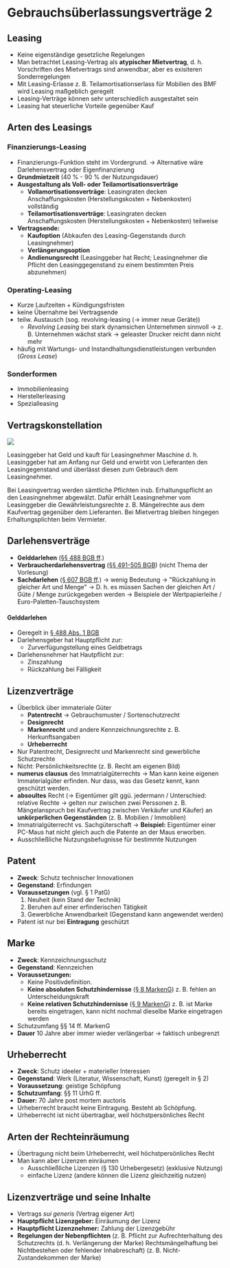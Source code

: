 # Gebrauchsüberlassungsverträge 2

## Leasing

* Keine eigenständige gesetzliche Regelungen
* Man betrachtet Leasing-Vertrag als **atypischer Mietvertrag**, d. h. Vorschriften des Mietvertrags sind anwendbar, aber es exisiteren Sonderregelungen
* Mit Leasing-Erlasse z. B. Teilamortisationserlass für Mobilien des BMF wird Leasing maßgeblich geregelt
* Leasing-Verträge können sehr unterschiedlich ausgestaltet sein
* Leasing hat steuerliche Vorteile gegenüber Kauf

## Arten des Leasings

### Finanzierungs-Leasing

* Finanzierungs-Funktion steht im Vordergrund. → Alternative wäre Darlehensvertrag oder Eigenfinanzierung
* **Grundmietzeit** \(40 % - 90 % der Nutzungsdauer\)
* **Ausgestaltung als Voll- oder Teilamortisationsverträge** 
  * **Vollamortisationsverträge**: Leasingraten decken Anschaffungskosten \(Herstellungskosten + Nebenkosten\) vollständig
  * **Teilamortisationsverträge**: Leasingraten decken Anschaffungskosten \(Herstellungskosten + Nebenkosten\) teilweise
* **Vertragsende:** 
  * **Kaufoption** \(Abkaufen des Leasing-Gegenstands durch Leasingnehmer\)
  * **Verlängerungsoption**
  * **Andienungsrecht** \(Leasinggeber hat Recht; Leasingnehmer die Pflicht den Leasinggegenstand zu einem bestimmten Preis abzunehmen\)

### Operating-Leasing

* Kurze Laufzeiten + Kündigungsfristen
* keine Übernahme bei Vertragsende
* teilw. Austausch \(sog. revolving-leasing \(→ immer neue Geräte\)\)
  * _Revolving Leasing_ bei stark dynamsichen Unternehmen sinnvoll → z. B. Unternehmen wächst stark → geleaster Drucker reicht dann nicht mehr
* häufig mit Wartungs- und Instandhaltungsdienstleistungen verbunden \(_Gross Lease_\)

### Sonderformen

* Immobilienleasing
* Herstellerleasing
* Spezialleasing

## Vertragskonstellation

![](../../.gitbook/assets/untitled%20%281%29.png) 

Leasinggeber hat Geld und kauft für Leasingnehmer Maschine d. h. Leasinggeber hat am Anfang nur Geld und erwirbt von Lieferanten den Leasingegenstand und überlässt diesen zum Gebrauch dem Leasingnehmer.

Bei Leasingvertrag werden sämtliche Pflichten insb. Erhaltungspflicht an den Leasingnehmer abgewälzt. Dafür erhält Leasingnehmer vom Leasinggeber die Gewährleistungsrechte z. B. Mängelrechte aus dem Kaufvertrag gegenüber dem Lieferanten. Bei Mietvertrag bleiben hingegen Erhaltungsplichten beim Vermieter.

## Darlehensverträge

* **Gelddarlehen** \([§§ 488 BGB ff](https://www.gesetze-im-internet.de/bgb/__488.html).\)
* **Verbraucherdarlehensvertrag** \([§§ 491-505 BGB](https://www.gesetze-im-internet.de/bgb/__491.html)\) \(nicht Thema der Vorlesung\)
* **Sachdarlehen** \([§ 607 BGB ff](https://www.gesetze-im-internet.de/bgb/__607.html).\) → wenig Bedeutung → "Rückzahlung in gleicher Art und Menge" → D. h. es müssen Sachen der gleichen Art / Güte / Menge zurückgegeben werden → Beispiele der Wertpapierleihe / Euro-Paletten-Tauschsystem

#### Gelddarlehen

* Geregelt in [§ 488 Abs. 1 BGB](https://www.gesetze-im-internet.de/bgb/__488.html)
* Darlehensgeber hat Hauptpflicht zur:
  *  Zurverfügungstellung eines Geldbetrags
* Darlehensnehmer hat Hautpflicht zur:
  * Zinszahlung
  * Rückzahlung bei Fälligkeit

## Lizenzverträge

* Überblick über immateriale Güter
  * **Patentrecht** → Gebrauchsmuster / Sortenschutzrecht
  * **Designrecht**
  * **Markenrecht** und andere Kennzeichnungsrechte z. B. Herkunftsangaben
  * **Urheberrecht**
* Nur Patentrecht, Designrecht und Markenrecht sind gewerbliche Schutzrechte
* Nicht: Persönlichkeitsrechte \(z. B. Recht am eigenen Bild\)
* **numerus clausus** des Immatrialgüterrechts → Man kann keine eigenen Immaterialgüter erfinden. Nur dass, was das Gesetz kennt, kann geschützt werden.
* **absoultes** Recht \(→ Eigentümer gilt ggü. jedermann / Unterschied: relative Rechte → gelten nur zwischen zwei Perssonen z. B. Mängelanspruch bei Kaufvertrag zwischen Verkäufer und Käufer\) an **unkörperlichen Gegenständen** \(z. B. Mobilien / Immoblien\)
* Immatrialgüterrecht vs. Sachgüterschaft → **Beispiel:** Eigentümer einer PC-Maus hat nicht gleich auch die Patente an der Maus erworben.
* Ausschließliche Nutzungsbefugnisse für bestimmte Nutzungen

## Patent

* **Zweck**: Schutz technischer Innovationen
* **Gegenstand**: Erfindungen
* **Voraussetzungen** \(vgl. § 1 PatG\)
  1. Neuheit \(kein Stand der Technik\)
  2. Beruhen auf einer erfinderischen Tätigkeit
  3. Gewerbliche Anwendbarkeit \(Gegenstand kann angewendet werden\)
* Patent ist nur bei **Eintragung** geschützt

## Marke

* **Zweck**: Kennzeichnungsschutz
* **Gegenstand**: Kennzeichen
* **Voraussetzungen:**
  * Keine Positivdefinition.
  * **Keine absoluten Schutzhindernisse** \([§ 8 MarkenG](https://www.gesetze-im-internet.de/markeng/__8.html)\) z. B. fehlen an Unterscheidungskraft
  * **Keine relativen Schutzhindernisse** \([§ 9 MarkenG](https://www.gesetze-im-internet.de/markeng/__9.html)\)  z. B. ist Marke bereits eingetragen, kann nicht nochmal dieselbe Marke eingetragen werden
* Schutzumfang §§ 14 ff. MarkenG
* **Dauer** 10 Jahre aber immer wieder verlängerbar → faktisch unbegrenzt

## Urheberrecht

* **Zweck**: Schutz ideeler + materieller Interessen
* **Gegenstand**: Werk \(Literatur, Wissenschaft, Kunst\) \(geregelt in § 2\)
* **Voraussetzung**: geistige Schöpfung
* **Schutzumfang**: §§ 11 UrhG ff.
* **Dauer:** 70 Jahre post mortem auctoris
* Urheberrecht braucht keine Eintragung. Besteht ab Schöpfung.
* Urheberrecht ist nicht übertragbar, weil höchstpersönliches Recht

## Arten der Rechteinräumung

* Übertragung nicht beim Urheberrecht, weil höchstpersönliches Recht
* Man kann aber Lizenzen einräumen
  * Ausschließliche Lizenzen \(§ 130 Urhebergesetz\) \(exklusive Nutzung\)
  * einfache Lizenz \(andere können die Lizenz gleichzeitig nutzen\)

## Lizenzverträge und seine Inhalte

* Vertrags _sui generis_ \(Vertrag eigener Art\)
* **Hauptpflicht Lizenzgeber:** Einräumung der Lizenz
* **Hauptpflicht Lizenznehmer:** Zahlung der Lizenzgebühr
* **Regelungen der Nebenpflichten** \(z. B. Pflicht zur Aufrechterhaltung des Schutzrechts \(d. h. Verlängerung der Marke\) Rechtsmängelhaftung bei Nichtbestehen oder fehlender Inhabreschaft\) \(z. B. Nicht-Zustandekommen der Marke\)

